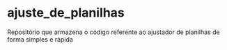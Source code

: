 # ajuste_de_planilhas
Repositório que armazena o código referente ao ajustador de planilhas de forma simples e rápida

